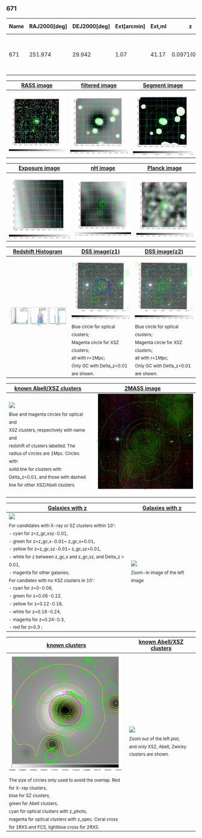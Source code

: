 <div STYLE="page-break-after: always;"></div>

### 671

|Name|RAJ2000[deg]|DEJ2000[deg] |Ext[arcmin]| Ext,ml | z | z_src| C|GC(XSZ,Delta_z<0.01)| GC(OPT,Delta_z<0.01)|GC| R_sig[arcmin] | R500[arcmin] | R500[Mpc]| CRsig[c/s] | CR500[c/s] |L500[1E44 erg/s]|F500[1E-12 erg/s/cm^2]| M500[1E14 Msun]|Tx[keV]|Cnt_sig|Beta|Rc[arcmin]|Comment|Alias|
|---|---|---|---|---|---|------|---|--------|---------|----------|---|---|---|---|---|---|---|---|---|---|---|---|---|---|
|671| 251.974| 29.942| 1.07| 41.17| 0.0971(0.007)| z1, z_xsz| B| F20, XB| A, N, RM, W| A, C, F20, N, W, XB| 22.725| 8.421| 0.908| 0.247(0.056)| 0.224(0.051)| 0.992(0.090)| 4.168(0.377)| 2.34(0.11)| 3.72(0.11)| 131.6| 0.966(-0.046+0.025)| 2.737(-0.226+0.197)| -| t012|

|[RASS image](../image/671/671_img.pdf)|[filtered image](../image/671/671_fil.pdf)|[Segment image](../image/671/671_seg.pdf)|
|-------------------|--------------------|-------------------|
| <img src="../image/671/671_img.png" width="300">  | <img src="../image/671/671_fil.png" width="300">   | <img src="../image/671/671_seg.png" width="300">  |

|[Exposure image](../image/671/671_mex.pdf)| [nH image](../image/671/671_nh.pdf)| [Planck image](../image/671/671_p.pdf)|
|-------------------|--------------------|-------------------|
|<img src="../image/671/671_mex.png" width="300">   | <img src="../image/671/671_nh.png" width="300">    | <img src="../image/671/671_p.png" width="300"> |

|[Redshift Histogram](../image/671/671_zg.pdf) | [DSS image(z1)](../image/671/671_dss_z1.pdf)      |  [DSS image(z2)](../image/671/671_dss_z2.pdf)    |
|-------------------|--------------------|-------------------|
|<img src="../image/671/671_zg.png" width="300"> |<img src="../image/671/671_dss_z1.png" width="300"> <sub><br>Blue circle for optical clusters; <br>Magenta circle for XSZ clusters; <br>all with r=1Mpc; <br>Only GC with Delta_z<0.01 are shown. </sub>| <img src="../image/671/671_dss_z2.png" width="300"><sub><br>Blue circle for optical clusters; <br>Magenta circle for XSZ clusters; <br>all with r=1Mpc; <br>Only GC with Delta_z<0.01 are shown. </sub> |

|[known Abell/XSZ clusters](../image/671/671_m.pdf) | [2MASS image](../image/671/671_2mass.pdf)      |
|-------------------|-------------------|
|<img src=../image/671/671_m.png width="300"> <br><sub>Blue and magenta circles for optical and <br>XSZ clusters, respectively with name and <br>redshift of clusters labelled. The <br>radius of circles are 1Mpc. Circles with <br>solid line for clusters with <br>Delta_z<0.01, and those with dashed <br>line for other XSZ/Abell clusters.        </sub>|<img src="../image/671/671_2mass.png" width="300">  |

|[Galaxies with z](../image/671/671_opt_ned.pdf) |[Galaxies with z](../image/671/671_opt_ned_zoom.pdf) |
|-------------------|-------------------|
| <img src=../image/671/671_opt_ned.png width="300"> <br><sub> For candidates with X-ray or SZ clusters within 10': <br> - cyan for z<z_gc,xsz-0.01, <br> - green for z=z_gc,x-0.01~ z_gc,x+0.01, <br> - yellow for z=z_gc,sz-0.01~ z_gc,sz+0.01, <br> - white for z between z_gc,x and z_gc,sz, and Delta_z > 0.01, <br> - magenta for other galaxies; <br>For candiates with no XSZ clusters in 10': <br> - cyan for z=0-0.06, <br> - green for z=0.06-0.12, <br> - yellow for z=0.12-0.18, <br> - white for z=0.18-0.24, <br> - magenta for z=0.24-0.3, <br> - red for z>0.3 ;  </sub>|<img src=../image/671/671_opt_ned_zoom.png width="300">  <br><sub> Zoom-in image of the left image</sub>|

|[known clusters](../image/671/671_gc.pdf) |[known Abell/XSZ clusters](../image/671/671_gc_large.pdf) |
|-------------------|-------------------|
| <img src=../image/671/671_gc.png width="300"> <br><sub> The size of circles only used to avoid the overlap. Red for X-ray clusters, <br> blue for SZ clusters, <br> green for Abell clusters, <br> cyan for optical clusters with z_photo, <br> magenta for optical clusters with z_spec. Coral cross for 1RXS and FCS, lightblue cross for 2RXS. </sub>|<img src=../image/671/671_gc_large.png width="300"> <br><sub> Zoom out of the left plot, <br> and only XSZ, Abell, Zwicky clusters are shown. </sub> |



